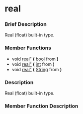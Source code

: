 #  real  
###  Brief Description  
Real (float) built-in type.
###  Member Functions 
  * void [real"](#real) **(** [bool](class_bool) from  **)**
  * void [real"](#real) **(** [int](class_int) from  **)**
  * void [real"](#real) **(** [String](class_string) from  **)**
###  Description  
Real (float) built-in type.
###  Member Function Description  
